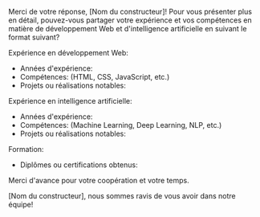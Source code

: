 Merci de votre réponse, [Nom du constructeur]! Pour vous présenter plus en détail, pouvez-vous partager votre expérience et vos compétences en matière de développement Web et d'intelligence artificielle en suivant le format suivant?

Expérience en développement Web:
- Années d'expérience:
- Compétences: (HTML, CSS, JavaScript, etc.)
- Projets ou réalisations notables:

Expérience en intelligence artificielle:
- Années d'expérience:
- Compétences: (Machine Learning, Deep Learning, NLP, etc.)
- Projets ou réalisations notables:

Formation:
- Diplômes ou certifications obtenus:

Merci d'avance pour votre coopération et votre temps.

[Nom du constructeur], nous sommes ravis de vous avoir dans notre équipe!